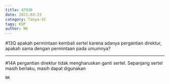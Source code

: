 ```yaml
---
title: 47930
date: 2021-03-23
category: Tanya-SC
tags: KUP
author: NK
---
```


#13Q apakah permintaan kembali sertel karena adanya pergantian direktur, apakah sama dengan permintaan pada umumnya?

---

#14A pergantian direktur tidak mengharuskan ganti sertel. Sepanjang sertel masih berlaku, masih dapat digunakan

`NK`
